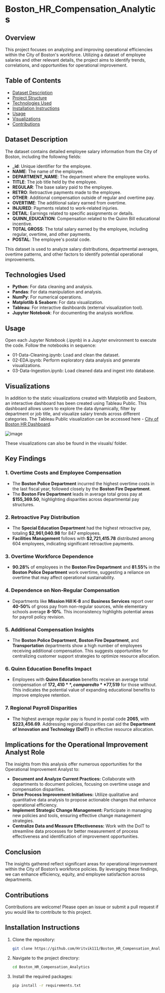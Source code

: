 # Boston_HR_Compensation_Analytics

## Overview
This project focuses on analyzing and improving operational efficiencies within the City of Boston's workforce. Utilizing a dataset of employee salaries and other relevant details, the project aims to identify trends, correlations, and opportunities for operational improvement.

## Table of Contents
- [Dataset Description](#dataset-description)
- [Project Structure](#project-structure)
- [Technologies Used](#technologies-used)
- [Installation Instructions](#installation-instructions)
- [Usage](#usage)
- [Visualizations](#visualizations)
- [Contributions](#contributions)

## Dataset Description
The dataset contains detailed employee salary information from the City of Boston, including the following fields:
- **_id**: Unique identifier for the employee.
- **NAME**: The name of the employee.
- **DEPARTMENT_NAME**: The department where the employee works.
- **TITLE**: The job title held by the employee.
- **REGULAR**: The base salary paid to the employee.
- **RETRO**: Retroactive payments made to the employee.
- **OTHER**: Additional compensation outside of regular and overtime pay.
- **OVERTIME**: The additional salary earned from overtime.
- **INJURED**: Payments related to work-related injuries.
- **DETAIL**: Earnings related to specific assignments or details.
- **QUINN_EDUCATION**: Compensation related to the Quinn Bill educational incentive.
- **TOTAL GROSS**: The total salary earned by the employee, including regular, overtime, and other payments.
- **POSTAL**: The employee's postal code.

This dataset is used to analyze salary distributions, departmental averages, overtime patterns, and other factors to identify potential operational improvements.

## Technologies Used
- **Python**: For data cleaning and analysis.
- **Pandas**: For data manipulation and analysis.
- **NumPy**: For numerical operations.
- **Matplotlib & Seaborn**: For data visualization.
- **Tableau**: For interactive dashboards (external visualization tool).
- **Jupyter Notebook**: For documenting the analysis workflow.

## Usage
Open each Jupyter Notebook (.ipynb) in a Jupyter environment to execute the code.
Follow the notebooks in sequence:
- 01-Data-Cleaning.ipynb: Load and clean the dataset.
- 02-EDA.ipynb: Perform exploratory data analysis and generate visualizations.
- 03-Data-Ingestion.ipynb: Load cleaned data and ingest into database.

## Visualizations
In addition to the static visualizations created with Matplotlib and Seaborn, an interactive dashboard has been created using Tableau Public. This dashboard allows users to explore the data dynamically, filter by department or job title, and visualize salary trends across different categories. The Tableau Public visualization can be accessed here -  [City of Boston HR Dashboard](https://public.tableau.com/app/profile/hritvik.mahajan/viz/CityofBostonHRDashboard-2023/Dashboard2).

![image](https://github.com/user-attachments/assets/66cc698e-a4ed-42b3-96c1-ce516422077a)

These visualizations can also be found in the visuals/ folder.

## Key Findings

### 1. Overtime Costs and Employee Compensation
- The **Boston Police Department** incurred the highest overtime costs in the last fiscal year, followed closely by the **Boston Fire Department**.
- The **Boston Fire Department** leads in average total gross pay at **$155,369.50**, highlighting disparities across departmental pay structures.

### 2. Retroactive Pay Distribution
- The **Special Education Department** had the highest retroactive pay, totaling **$2,961,040.98** for 847 employees. 
- **Facilities Management** follows with **$2,721,415.78** distributed among 604 employees, indicating significant retroactive payments.

### 3. Overtime Workforce Dependence
- **90.28%** of employees in the **Boston Fire Department** and **81.55%** in the **Boston Police Department** work overtime, suggesting a reliance on overtime that may affect operational sustainability.

### 4. Dependence on Non-Regular Compensation
- Departments like **Mission Hill K-8** and **Business Services** report over **40-50%** of gross pay from non-regular sources, while elementary schools average **8-10%**. This inconsistency highlights potential areas for payroll policy revision.

### 5. Additional Compensation Insights
- The **Boston Police Department**, **Boston Fire Department**, and **Transportation** departments show a high number of employees receiving additional compensation. This suggests opportunities for centralizing customer support strategies to optimize resource allocation.

### 6. Quinn Education Benefits Impact
- Employees with **Quinn Education** benefits receive an average total compensation of **$172,410**, compared to **$77,519** for those without. This indicates the potential value of expanding educational benefits to improve employee retention.

### 7. Regional Payroll Disparities
- The highest average regular pay is found in postal code **2065**, with **$223,456.69**. Addressing regional disparities can aid the **Department of Innovation and Technology (DoIT)** in effective resource allocation.

## Implications for the Operational Improvement Analyst Role
The insights from this analysis offer numerous opportunities for the Operational Improvement Analyst to:

- **Document and Analyze Current Practices:** Collaborate with departments to document policies, focusing on overtime usage and compensation disparities.
- **Drive Process Improvement Initiatives:** Utilize qualitative and quantitative data analysis to propose actionable changes that enhance operational efficiency.
- **Implement Strategic Change Management:** Participate in managing new policies and tools, ensuring effective change management strategies.
- **Centralize Data and Measure Effectiveness:** Work with the DoIT to streamline data processes for better measurement of process effectiveness and identification of improvement opportunities.

## Conclusion
The insights gathered reflect significant areas for operational improvement within the City of Boston’s workforce policies. By leveraging these findings, we can enhance efficiency, equity, and employee satisfaction across departments.

## Contributions
Contributions are welcome! Please open an issue or submit a pull request if you would like to contribute to this project.

## Installation Instructions
1. Clone the repository:
   ```bash
   git clone https://github.com/Hritvik111/Boston_HR_Compensation_Analytics.git
   ```
2. Navigate to the project directory:
   ```bash
   cd Boston_HR_Compensation_Analytics
   ```
3. Install the required packages:
   ```bash
   pip install -r requirements.txt
   ```
